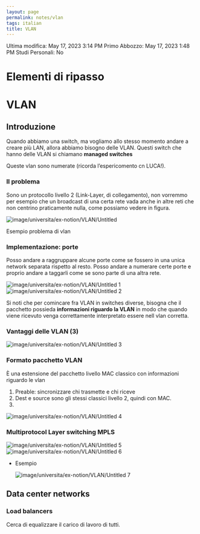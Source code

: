 ```yaml
---
layout: page
permalink: notes/vlan
tags: italian
title: VLAN
---
```


Ultima modifica: May 17, 2023 3:14 PM
Primo Abbozzo: May 17, 2023 1:48 PM
Studi Personali: No

# Elementi di ripasso

# VLAN

## Introduzione

Quando abbiamo una switch, ma vogliamo allo stesso momento andare a creare più LAN, allora abbiamo bisogno delle VLAN. Questi switch che hanno delle VLAN si chiamano **managed switches**

Queste vlan sono numerate (ricorda l’espericomento cn LUCA!).

### Il problema

Sono un protocollo livello 2 (Link-Layer, di collegamento), non vorremmo per esempio che un broadcast di una certa rete vada anche in altre reti che non centrino praticamente nulla, come possiamo vedere in figura.

<img src="/images/notes/image/universita/ex-notion/VLAN/Untitled.png" alt="image/universita/ex-notion/VLAN/Untitled">

Esempio problema di vlan

### Implementazione: porte

Posso andare a raggruppare alcune porte come se fossero in una unica network separata rispetto al resto. Posso andare a numerare certe porte e proprio andare a taggarli come se sono parte di una altra rete.

<img src="/images/notes/image/universita/ex-notion/VLAN/Untitled 1.png" alt="image/universita/ex-notion/VLAN/Untitled 1">

<img src="/images/notes/image/universita/ex-notion/VLAN/Untitled 2.png" alt="image/universita/ex-notion/VLAN/Untitled 2">

Si noti che per comincare fra VLAN in switches diverse, bisogna che il pacchetto possieda **informazioni riguardo la VLAN** in modo che quando viene ricevuto venga correttamente interpretato essere nell vlan corretta.

### Vantaggi delle VLAN (3)

<img src="/images/notes/image/universita/ex-notion/VLAN/Untitled 3.png" alt="image/universita/ex-notion/VLAN/Untitled 3">

### Formato pacchetto VLAN

È una estensione del pacchetto livello MAC classico con informazioni riguardo le vlan

1. Preable: sincronizzare chi trasmette e chi riceve
2. Dest e source sono gli stessi classici livello 2, quindi con MAC.
3.

<img src="/images/notes/image/universita/ex-notion/VLAN/Untitled 4.png" alt="image/universita/ex-notion/VLAN/Untitled 4">

### Multiprotocol Layer switching MPLS

<img src="/images/notes/image/universita/ex-notion/VLAN/Untitled 5.png" alt="image/universita/ex-notion/VLAN/Untitled 5">

<img src="/images/notes/image/universita/ex-notion/VLAN/Untitled 6.png" alt="image/universita/ex-notion/VLAN/Untitled 6">

- Esempio

    <img src="/images/notes/image/universita/ex-notion/VLAN/Untitled 7.png" alt="image/universita/ex-notion/VLAN/Untitled 7">


## Data center networks

### Load balancers

Cerca di equalizzare il carico di lavoro di tutti.